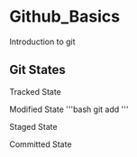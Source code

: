 # Github_Basics
Introduction to git

## Git States
Tracked State

Modified State
'''bash
git add <filename>
'''


Staged State

Committed State